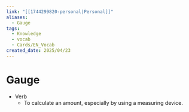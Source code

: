 ```yaml
---
link: "[[1744299820-personal|Personal]]"
aliases:
  - Gauge
tags:
  - Knowledge
  - vocab
  - Cards/EN_Vocab
created_date: 2025/04/23
---
```

# Gauge
- Verb
	- To calculate an amount, especially by using a measuring device.
